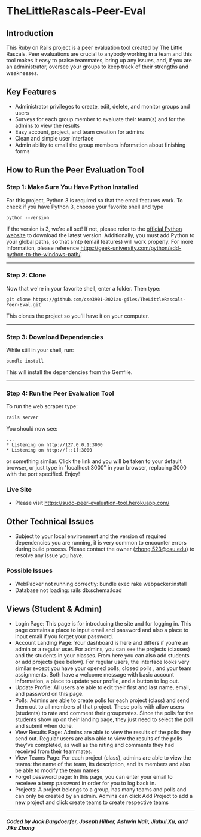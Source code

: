 # TheLittleRascals-Peer-Eval

## Introduction
This Ruby on Rails project is a peer evaluation tool created by The Little Rascals. Peer evaluations are crucial to anybody working in a team and this tool makes it easy to praise teammates, bring up any issues, and, if you are an administrator, oversee your groups to keep track of their strengths and weaknesses.

## Key Features
* Administrator privileges to create, edit, delete, and monitor groups and users
* Surveys for each group member to evaluate their team(s) and for the admins to view the results
* Easy account, project, and team creation for admins
* Clean and simple user interface
* Admin ability to email the group members information about finishing forms

## How to Run the Peer Evaluation Tool
### Step 1: Make Sure You Have Python Installed
For this project, Python 3 is required so that the email features work. To check if you have Python 3, choose your favorite shell and type
```
python --version
```
If the version is 3, we're all set!
If not, please refer to the [official Python website](https://www.python.org/downloads/) to download the latest version.
Additionally, you must add Python to your global paths, so that smtp (email features) will work properly. For more information, please reference https://geek-university.com/python/add-python-to-the-windows-path/.

---
### Step 2: Clone
Now that we're in your favorite shell, enter a folder. Then type:
```
git clone https://github.com/cse3901-2021au-giles/TheLittleRascals-Peer-Eval.git
```
This clones the project so you'll have it on your computer.

---
### Step 3: Download Dependencies
While still in your shell, run:
```
bundle install
```
This will install the dependencies from the Gemfile.

---
### Step 4: Run the Peer Evaluation Tool
To run the web scraper type: 
```
rails server
```
You should now see:
```
...
* Listening on http://127.0.0.1:3000
* Listening on http://[::1]:3000
```
or something similar. Click the link and you will be taken to your default browser, or just type in "localhost:3000" in your browser, replacing 3000 with the port specified. Enjoy!

### Live Site
* Please visit https://sudo-peer-evaluation-tool.herokuapp.com/ 

## Other Technical Issues
* Subject to your local environment and the version of required dependencies you are running, it is very common to encounter errors during build process. Please contact the owner (zhong.523@osu.edu) to resolve any issue you have.
### Possible Issues
* WebPacker not running correctly: bundle exec rake webpacker:install
* Database not loading: rails db:schema:load

## Views (Student & Admin)
* Login Page: This page is for introducing the site and for logging in. This page contains a place to input email and password and also a place to input email if you forget your password.
* Account Landing Page: Your dashboard is here and differs if you're an admin or a regular user. For admins, you can see the projects (classes) and the students in your classes. From here you can also add students or add projects (see below). For regular users, the interface looks very similar except you have your opened polls, closed polls , and your team assignments. Both have a welcome message with basic account information, a place to update your profile, and a button to log out.
* Update Profile: All users are able to edit their first and last name, email, and password on this page.
* Polls: Admins are able to create polls for each project (class) and send them out to all members of that project. These polls with allow users (students) to rate and comment their groupmates. Since the polls for the students show up on their landing page, they just need to select the poll and submit when done.
* View Results Page: Admins are able to view the results of the polls they send out. Regular users are also able to view the results of the polls they've completed, as well as the rating and comments they had received from their teammates.
* View Teams Page: For each project (class), admins are able to view the teams: the name of the team, its description, and its members and also be able to modify the team names
* Forget password page: In this page, you can enter your email to receieve a temp password in order for you to log back in.
* Projects: A project belongs to a group, has many teams and polls and can only be created by an admin. Admins can click Add Project to add a new project and click create teams to create respective teams

---
##### Coded by Jack Burgdoerfer, Joseph Hilber, Ashwin Nair, Jiahui Xu, and Jike Zhong
